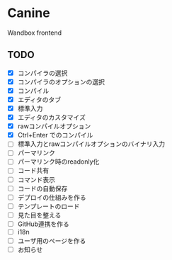 # Canine

Wandbox frontend


## TODO

- [x] コンパイラの選択
- [x] コンパイラのオプションの選択
- [x] コンパイル
- [x] エディタのタブ
- [x] 標準入力
- [x] エディタのカスタマイズ
- [x] rawコンパイルオプション
- [x] Ctrl+Enter でのコンパイル
- [ ] 標準入力とrawコンパイルオプションのバイナリ入力
- [ ] パーマリンク
- [ ] パーマリンク時のreadonly化
- [ ] コード共有
- [ ] コマンド表示
- [ ] コードの自動保存
- [ ] デプロイの仕組みを作る
- [ ] テンプレートのロード
- [ ] 見た目を整える
- [ ] GitHub連携を作る
- [ ] i18n
- [ ] ユーザ用のページを作る
- [ ] お知らせ
